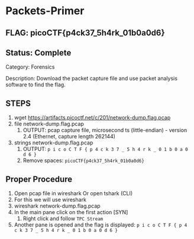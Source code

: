# Packets-Primer

## FLAG: picoCTF{p4ck37_5h4rk_01b0a0d6}

## Status: Complete

Category: Forensics

Description: Download the packet capture file and use packet analysis software to find the flag.

## STEPS

1. wget <https://artifacts.picoctf.net/c/201/network-dump.flag.pcap>
2. file network-dump.flag.pcap
   1. OUTPUT: pcap capture file, microsecond ts (little-endian) - version 2.4 (Ethernet, capture length 262144)
3. strings network-dump.flag.pcap
   1. OUTPUT: `p i c o C T F { p 4 c k 3 7 _ 5 h 4 r k _ 0 1 b 0 a 0 d 6 }`
   2. Remove spaces: `picoCTF{p4ck37_5h4rk_01b0a0d6}`

## Proper Procedure

1. Open pcap file in wireshark Or open tshark (CLI)
2. For this we will use wireshark
3. wireshark network-dump.flag.pcap
4. In the main pane click on the first action [SYN]
   1. Right click and follow `TPC Stream`
5. Another pane is opened and the flag is displayed: `p i c o C T F { p 4 c k 3 7 _ 5 h 4 r k _ 0 1 b 0 a 0 d 6 }`
